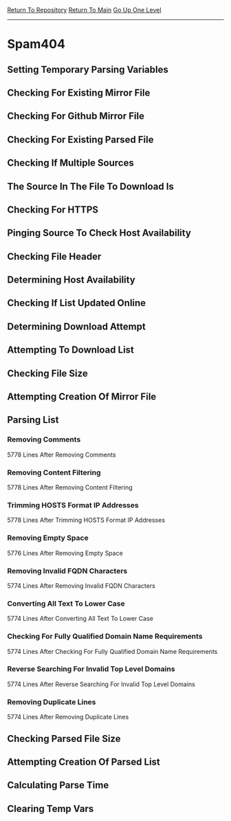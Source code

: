 [Return To Repository](https://github.com/deathbybandaid/piholeparser/)
[Return To Main](https://github.com/deathbybandaid/piholeparser/blob/master/RecentRunLogs/Mainlog.md)
[Go Up One Level](https://github.com/deathbybandaid/piholeparser/blob/master/RecentRunLogs/TopLevelScripts/30-Processing-Blacklists.md)
____________________________________
# Spam404
## Setting Temporary Parsing Variables
## Checking For Existing Mirror File
## Checking For Github Mirror File
## Checking For Existing Parsed File
## Checking If Multiple Sources
## The Source In The File To Download Is
## Checking For HTTPS
## Pinging Source To Check Host Availability
## Checking File Header
## Determining Host Availability
## Checking If List Updated Online
## Determining Download Attempt
## Attempting To Download List
## Checking File Size
## Attempting Creation Of Mirror File
## Parsing List
### Removing Comments
5778 Lines After Removing Comments
### Removing Content Filtering
5778 Lines After Removing Content Filtering
### Trimming HOSTS Format IP Addresses
5778 Lines After Trimming HOSTS Format IP Addresses
### Removing Empty Space
5776 Lines After Removing Empty Space
### Removing Invalid FQDN Characters
5774 Lines After Removing Invalid FQDN Characters
### Converting All Text To Lower Case
5774 Lines After Converting All Text To Lower Case
### Checking For Fully Qualified Domain Name Requirements
5774 Lines After Checking For Fully Qualified Domain Name Requirements
### Reverse Searching For Invalid Top Level Domains
5774 Lines After Reverse Searching For Invalid Top Level Domains
### Removing Duplicate Lines
5774 Lines After Removing Duplicate Lines
## Checking Parsed File Size
## Attempting Creation Of Parsed List
## Calculating Parse Time
## Clearing Temp Vars
